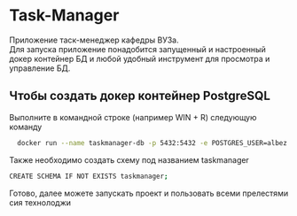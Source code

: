 
# Task-Manager

Приложение таск-менеджер кафедры ВУЗа.  
Для запуска приложение понадобится запущенный и настроенный докер контейнер БД и любой удобный инструмент для просмотра и управление БД.



## Чтобы создать докер контейнер PostgreSQL

Выполните в командной строке (например WIN + R) следующую команду

```bash
  docker run --name taskmanager-db -p 5432:5432 -e POSTGRES_USER=albez -e POSTGRES_PASSWORD=albez -e POSTGRES_DB=taskmanager -d postgres
```

Также необходимо создать схему под названием taskmanager

```bash
CREATE SCHEMA IF NOT EXISTS taskmanager;
```
Готово, далее можете запускать проект и пользовать всеми прелестями сия технолоджи
